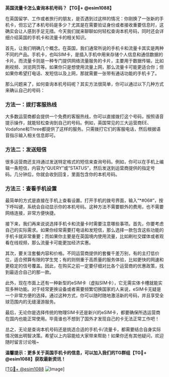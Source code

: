 **英国流量卡怎么查询本机号码？【TG💪+ @esim1088】**

在英国留学、工作或者旅行的朋友，是否遇到过这样的情况：你刚换了一张新的手机卡，但忘记了本机号码是多少？尤其是在需要验证身份或者接收重要信息时，这确实会让人感到手足无措。今天我们就来聊聊如何轻松查询本机号码，同时还会详细介绍英国的手机卡和流量卡的相关知识。

首先，让我们明确几个概念。在英国，我们通常所说的手机卡和流量卡其实是两种不同的产品。手机卡，也叫SIM卡，是插入手机中用来存储个人信息和通信数据的卡片。而流量卡则是一种专门提供网络流量服务的卡片，主要用于数据传输，比如刷视频、浏览网页等。如果你只是想使用流量上网，那么流量卡可能更适合你；但如果你希望打电话、发短信以及上网，那就需要一张带有通话功能的手机卡了。

那么问题来了，如何查询本机号码呢？其实方法很简单，你可以通过以下几种方式来确认自己的号码：

### 方法一：拨打客服热线
大多数运营商都会提供一个免费的客服热线，你可以直接拨打这个号码，按照语音提示操作，就能轻松查询到自己的号码。例如，英国常见的三大运营商EE、Vodafone和Three都提供了这样的服务。只需拨打它们的客服电话，然后根据语音指示输入相关信息即可。

### 方法二：发送短信
很多运营商还支持通过发送特定格式的短信来查询号码。例如，你可以在手机上编辑一条短信，内容为“QUERY”或“STATUS”，然后发送到运营商提供的指定号码。几分钟后，你就会收到回复，里面包含你的本机号码。

### 方法三：查看手机设置
最简单的方式是直接在手机上查看设置。打开手机的拨号界面，输入“*#06#”，按下呼叫键，系统会自动显示你的本机号码。这种方法不需要额外的费用，也不需要网络连接，非常方便快捷。

接下来，我们再来说说选择手机卡和流量卡时需要注意哪些事项。首先，你要考虑自己的实际需求。如果你经常需要打电话和发短信，那么选择一款包含这些功能的手机卡就非常重要；而如果你主要是在英国境内使用流量，比如刷社交媒体或者观看在线视频，那么流量卡可能更加经济实惠。

其次，要关注套餐内容和价格。不同运营商提供的套餐千差万别，有的主打低价位，适合预算有限的学生党；有的则侧重于高质量的服务体验，比如更快的网速和更稳定的信号覆盖。因此，在购买之前一定要仔细对比各个运营商的优惠政策，找到最适合自己的那一款。

此外，现在市面上还有一种新型的eSIM卡（虚拟SIM卡），它无需实体卡槽就能实现多种功能。对于经常更换设备或者需要频繁切换国家的人来说，eSIM卡无疑是一个非常方便的选择。通过这种方式，你可以随时随地激活新的号码，并且享受全球范围内的无缝漫游服务。

最后，无论你是选择传统的物理SIM卡还是新兴的eSIM卡，都要确保所选运营商在国内也能正常使用。毕竟谁也不想到了国外才发现自己的卡无法正常工作吧！

总之，无论是查询本机号码还是挑选合适的手机卡/流量卡，都需要结合自身实际情况做出明智决策。希望以上内容能给大家带来帮助！如果你还有其他疑问，欢迎随时留言讨论哦~

**温馨提示：更多关于英国手机卡的信息，可以加入我们的TG群组【TG💪+ @esim1088】获取最新资讯！**

[[TG💪+ @esim1088](https://t.me/s/esim1088) ![Image](https://i.postimg.cc/4NQfJmqS/Snipaste-2025-05-13-00-14-12.png)]
